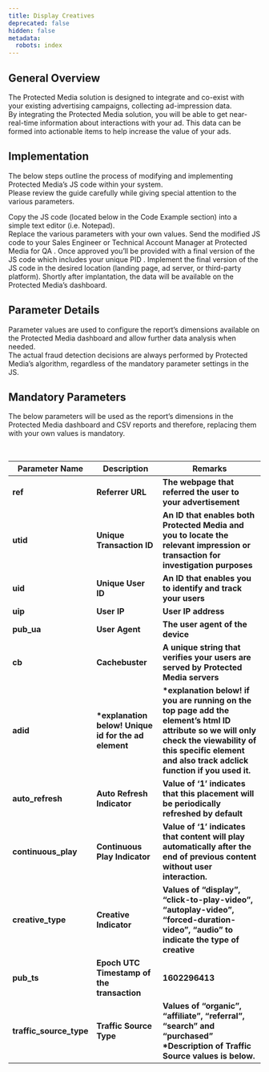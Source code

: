 ```yaml
---
title: Display Creatives
deprecated: false
hidden: false
metadata:
  robots: index
---
```

## General Overview

The Protected Media solution is designed to integrate and co-exist with your existing advertising campaigns, collecting ad-impression data.\
By integrating the Protected Media solution, you will be able to get near-real-time information about interactions with your ad. This data can be formed into actionable items to help increase the value of your ads.

## Implementation

The below steps outline the process of modifying and implementing Protected Media’s JS code within your system.\
Please review the guide carefully while giving special attention to the various parameters.

Copy the JS code (located below in the Code Example section) into a simple text editor (i.e. Notepad).\
Replace the various parameters with your own values.
Send the modified JS code to your Sales Engineer or Technical Account Manager at Protected Media for QA .
Once approved you’ll be provided with a final version of the JS code which includes your unique PID .
Implement the final version of the JS code in the desired location (landing page, ad server, or third-party platform).
Shortly after implantation, the data will be available on the Protected Media’s dashboard.

## Parameter Details

Parameter values are used to configure the report’s dimensions available on the Protected Media dashboard and allow further data analysis when needed.\
The actual fraud detection decisions are always performed by Protected Media’s algorithm, regardless of the mandatory parameter settings in the JS.

## Mandatory Parameters

The below parameters will be used as the report’s dimensions in the Protected Media dashboard and CSV reports and therefore, replacing them with your own values is mandatory.

<br />

| Parameter Name            | Description                                           | Remarks                                                                                                                                                                                                        |
| ------------------------- | ----------------------------------------------------- | -------------------------------------------------------------------------------------------------------------------------------------------------------------------------------------------------------------- |
| **ref**                   | **Referrer URL**                                      | **The webpage that referred the user to your advertisement**                                                                                                                                                   |
| **utid**                  | **Unique Transaction ID**                             | **An ID that enables both Protected Media and you to locate the relevant impression or transaction for investigation purposes**                                                                                |
| **uid**                   | **Unique User ID**                                    | **An ID that enables you to identify and track your users**                                                                                                                                                    |
| **uip**                   | **User IP**                                           | **User IP address**                                                                                                                                                                                            |
| **pub\_ua**               | **User Agent**                                        | **The user agent of the device**                                                                                                                                                                               |
| **cb**                    | **Cachebuster**                                       | **A unique string that verifies your users are served by Protected Media servers**                                                                                                                             |
| **adid**                  | **\*explanation below! Unique id for the ad element** | **\*explanation below! if you are running on the top page add the element’s html ID attribute so we will only check the viewability of this specific element and also track adclick function if you used it.** |
| **auto\_refresh**         | **Auto Refresh Indicator**                            | **Value of ‘1’ indicates that this placement will be periodically refreshed by default**                                                                                                                       |
| **continuous\_play**      | **Continuous Play Indicator**                         | **Value of ‘1’ indicates that content will play automatically after the end of previous content without user interaction.**                                                                                    |
| **creative\_type**        | **Creative Indicator**                                | **Values of “display”, “click-to-play-video”, “autoplay-video”, “forced-duration-video”, “audio” to indicate the type of creative**                                                                            |
| **pub\_ts**               | **Epoch UTC Timestamp of the transaction**            | **1602296413**                                                                                                                                                                                                 |
| **traffic\_source\_type** | **Traffic Source Type**                               | **Values of “organic”, “affiliate”, “referral”, “search” and “purchased” \*Description of Traffic Source values is below.**                                                                                    |